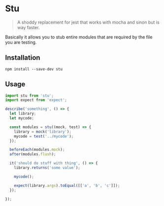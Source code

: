 # Stu

> A shoddy replacement for jest that works with mocha and sinon but is way
> faster.

Basically it allows you to stub entire modules that are required by the file
you are testing.

## Installation

```
npm install --save-dev stu
```

## Usage

``` javascript
import stu from 'stu';
import expect from 'expect';

describe('something', () => {
  let library;
  let mycode;

  const modules = stu((mock, test) => {
    library = mock('library');
    mycode = test('../mycode');
  });

  beforeEach(modules.mock);
  after(modules.flush);

  it('should do stuff with thing', () => {
    library.returns('some value');

    mycode();

    expect(library.args).toEqual([['a', 'b', 'c']]);
  });

});
```
